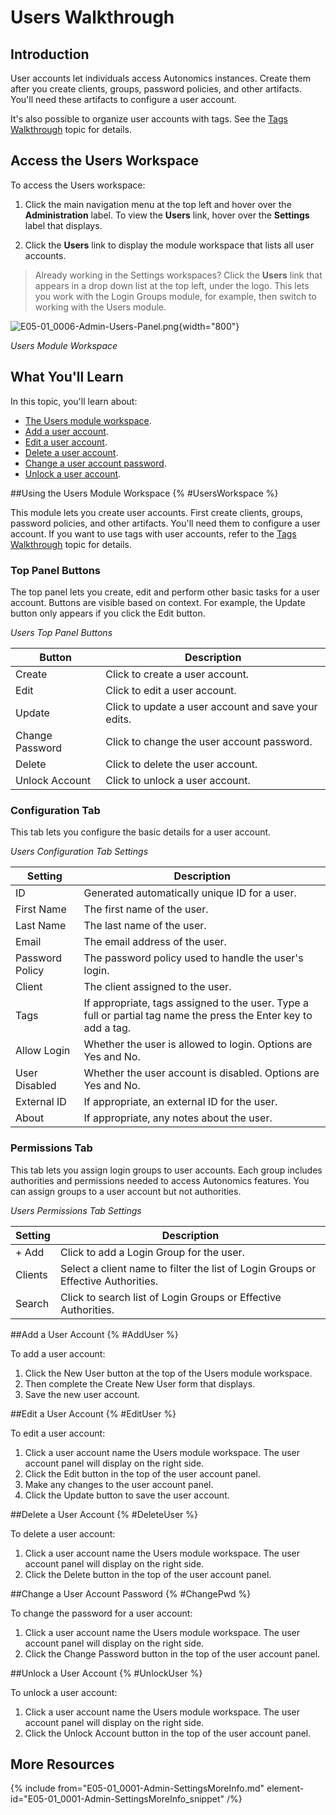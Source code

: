 # Users Walkthrough

## Introduction

User accounts let individuals access Autonomics instances. Create them after you create clients, groups, password policies, and other artifacts. You'll need these artifacts to configure a user account.

It's also possible to organize user accounts with tags. See the [Tags Walkthrough](E05-01_0014-Tags-Walkthrough.md) topic for details.

## Access the Users Workspace

To access the Users workspace:

1. Click the main navigation menu at the top left and hover over the **Administration** label. To view the **Users** link, hover over the **Settings** label that displays.

2. Click the **Users** link to display the module workspace that lists all user accounts.

> Already working in the Settings workspaces? Click the **Users** link that appears in a drop down list at the top left, under the logo. This lets you work with the Login Groups module, for example, then switch to working with the Users module.

![E05-01_0006-Admin-Users-Panel.png](E05-01_0006-Admin-Users-Panel.png){width="800"}


*Users Module Workspace*

## What You'll Learn

In this topic, you'll learn about:

* [The Users module workspace](#UsersWorkspace).
* [Add a user account](#AddUser).
* [Edit a user account](#EditUser).
* [Delete a user account](#DeleteUser).
* [Change a user account password](#ChangePwd).
* [Unlock a user account](#UnlockUser).

##Using the Users Module Workspace {% #UsersWorkspace %}

This module lets you create user accounts. First create clients, groups, password policies, and other artifacts. You'll need them to configure a user account. If you want to use tags with user accounts, refer to the [Tags Walkthrough](E05-01_0014-Tags-Walkthrough.md) topic for details.

### Top Panel Buttons

The top panel lets you create, edit and perform other basic tasks for a user account. Buttons are visible based on context. For example, the Update button only appears if you click the Edit button.

*Users Top Panel Buttons*

| Button          | Description                                                            |
|-----------------|------------------------------------------------------------------------|
| Create          | Click to create a user account.                                        |
| Edit            | Click to edit a user account.                                          |
| Update          | Click to update a user account and save your edits.                    |
| Change Password | Click to change the user account password.                             |
| Delete          | Click to delete the user account.                                      |
| Unlock Account  | Click to unlock a user account. |


### Configuration Tab

This tab lets you configure the basic details for a user account.

*Users Configuration Tab Settings*

| Setting         | Description                                                                                                      |
|-----------------|------------------------------------------------------------------------------------------------------------------|
| ID              | Generated automatically unique ID for a user.                                                                    |
| First Name      | The first name of the user.                                                                                      |
| Last Name       | The last name of the user.                                                                                       |
| Email           | The email address of the user.                                                                                   |
| Password Policy | The password policy used to handle the user's login.                                                             |
| Client          | The client assigned to the user.                                                                                 |
| Tags            | If appropriate, tags assigned to the user. Type a full or partial tag name the press the Enter key to add a tag. |
| Allow Login     | Whether the user is allowed to login. Options are Yes and No.                                                    |
| User Disabled   | Whether the user account is disabled. Options are Yes and No.                                                    |
| External ID     | If appropriate, an external ID for the user.                                                                     |
| About           | If appropriate, any notes about the user.                                                                        |


### Permissions Tab

This tab lets you assign login groups to user accounts. Each group includes authorities and permissions needed to access Autonomics features. You can assign groups to a user account but not authorities.

*Users Permissions Tab Settings*

| Setting | Description                                                                       |
|---------|-----------------------------------------------------------------------------------|
| + Add   | Click to add a Login Group for the user.                                          |
| Clients | Select a client name to filter the list of Login Groups or Effective Authorities. |
| Search  | Click to search list of Login Groups or Effective Authorities.                                             |


##Add a User Account {% #AddUser %}

To add a user account:

1. Click the New User button at the top of the Users module workspace.
2. Then complete the Create New User form that displays.
3. Save the new user account.

##Edit a User Account {% #EditUser %}

To edit a user account:

1. Click a user account name the Users module workspace. The user account panel will display on the right side.
2. Click the Edit button in the top of the user account panel.
3. Make any changes to the user account panel.
4. Click the Update button to save the user account.

##Delete a User Account {% #DeleteUser %}

To delete a user account:

1. Click a user account name the Users module workspace. The user account panel will display on the right side.
2. Click the Delete button in the top of the user account panel.

##Change a User Account Password {% #ChangePwd %}

To change the password for a user account:

1. Click a user account name the Users module workspace. The user account panel will display on the right side.
2. Click the Change Password button in the top of the user account panel.

##Unlock a User Account {% #UnlockUser %}

To unlock a user account:

1. Click a user account name the Users module workspace. The user account panel will display on the right side.
2. Click the Unlock Account button in the top of the user account panel.


## More Resources

{% include from="E05-01_0001-Admin-SettingsMoreInfo.md" element-id="E05-01_0001-Admin-SettingsMoreInfo_snippet" /%}
